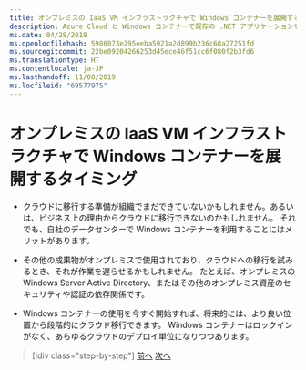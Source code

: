```yaml
---
title: オンプレミスの IaaS VM インフラストラクチャで Windows コンテナーを展開するタイミング
description: Azure Cloud と Windows コンテナーで既存の .NET アプリケーションを最新化する | オンプレミス IaaS VM インフラストラクチャで Windows コンテナーをデプロイするタイミング
ms.date: 04/28/2018
ms.openlocfilehash: 5986073e295eeba5921a2d899b236c68a27251fd
ms.sourcegitcommit: 22be09204266253d45ece46f51cc6f080f2b3fd6
ms.translationtype: HT
ms.contentlocale: ja-JP
ms.lasthandoff: 11/08/2019
ms.locfileid: "69577975"
---
```

# <a name="when-to-deploy-windows-containers-in-your-on-premises-iaas-vm-infrastructure"></a>オンプレミスの IaaS VM インフラストラクチャで Windows コンテナーを展開するタイミング

- クラウドに移行する準備が組織でまだできていないかもしれません。あるいは、ビジネス上の理由からクラウドに移行できないのかもしれません。 それでも、自社のデータセンターで Windows コンテナーを利用することにはメリットがあります。

- その他の成果物がオンプレミスで使用されており、クラウドへの移行を試みるとき、それが作業を遅らせるかもしれません。 たとえば、オンプレミスの Windows Server Active Directory、またはその他のオンプレミス資産のセキュリティや認証の依存関係です。

- Windows コンテナーの使用を今すぐ開始すれば、将来的には、より良い位置から段階的にクラウド移行できます。 Windows コンテナーはロックインがなく、あらゆるクラウドのデプロイ単位になりつつあります。

>[!div class="step-by-step"]
>[前へ](when-not-to-deploy-to-windows-containers.md)
>[次へ](when-to-deploy-windows-containers-to-azure-vms-iaas-cloud.md)
